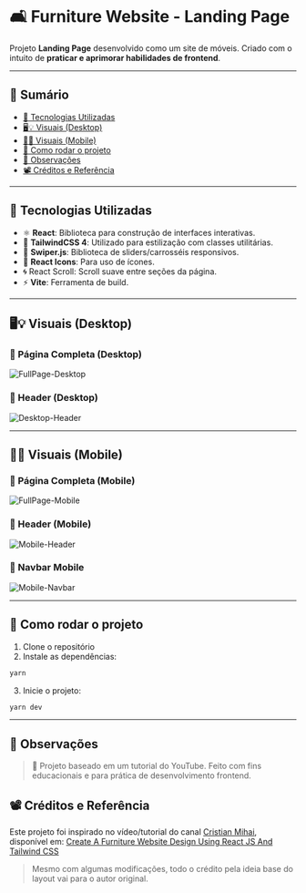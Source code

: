 # 🛋️ Furniture Website - Landing Page

Projeto **Landing Page** desenvolvido como um site de móveis. Criado com o intuito de **praticar e aprimorar habilidades de frontend**.

---

## 📑 Sumário

- [🧰 Tecnologias Utilizadas](#-tecnologias-utilizadas)
- [🖥️💡 Visuais (Desktop)](#️-visuais-desktop)
- [📱✨ Visuais (Mobile)](#-visuais-mobile)
- [🚀 Como rodar o projeto](#-como-rodar-o-projeto)
- [📌 Observações](#-observações)
- [📽️ Créditos e Referência](#️-créditos-e-referência)

---

## 🧰 Tecnologias Utilizadas

- ⚛️ **React**: Biblioteca para construção de interfaces interativas.
- 💨 **TailwindCSS 4**: Utilizado para estilização com classes utilitárias.
- 🌊 **Swiper.js**: Biblioteca de sliders/carrosséis responsivos.
- 🎨 **React Icons**: Para uso de ícones.
- 🌀 React Scroll: Scroll suave entre seções da página.
- ⚡ **Vite**: Ferramenta de build.

---

## 🖥️💡 Visuais (Desktop)

### 📸 Página Completa (Desktop)
![FullPage-Desktop](./public/FullPage-Desktop.png)

### 📸 Header (Desktop)
![Desktop-Header](./public/Desktop-Header.png)

---

## 📱✨ Visuais (Mobile)

### 📸 Página Completa (Mobile)
![FullPage-Mobile](./public/FullPage-Mobile.png)

### 📸 Header (Mobile)
![Mobile-Header](./public/Mobile-Header.png)

### 📸 Navbar Mobile
![Mobile-Navbar](./public/Mobile-Navbar.png)

---

## 🚀 Como rodar o projeto

1. Clone o repositório
2. Instale as dependências:
  ```bash
  yarn
  ```
3. Inicie o projeto:
  ```bash
  yarn dev
  ```

---

## 📌 Observações
> 🚧 Projeto baseado em um tutorial do YouTube. Feito com fins educacionais e para prática de desenvolvimento frontend.


## 📽️ Créditos e Referência
Este projeto foi inspirado no vídeo/tutorial do canal [Cristian Mihai](https://www.youtube.com/@cristianmihai01), disponível em: [Create A Furniture Website Design Using React JS And Tailwind CSS](https://www.youtube.com/watch?v=5d6ZMzBegCU&list=PLne3gcjQSComhjGil98JmOvhlK010Grpu)

> Mesmo com algumas modificações, todo o crédito pela ideia base do layout vai para o autor original.